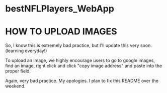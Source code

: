 # bestNFLPlayers_WebApp

# HOW TO UPLOAD IMAGES
So, I know this is extremely bad practice, but I'll update this very soon. (learning everyday!)

To upload an image, we highly encourage users to go to google images, find an image, right click and click "copy image address" and paste into the proper field.

Again, very bad practice. My apologies. I plan to fix this README over the weekend. 
